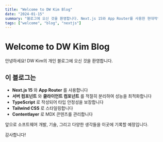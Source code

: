 ```yaml
---
title: "Welcome to DW Kim Blog"
date: "2024-01-15"
summary: "블로그에 오신 것을 환영합니다. Next.js 15와 App Router를 사용한 현대적인 블로그입니다."
tags: ["welcome", "blog", "nextjs"]
---
```


# Welcome to DW Kim Blog

안녕하세요! DW Kim의 개인 블로그에 오신 것을 환영합니다.

## 이 블로그는

- **Next.js 15** 와 **App Router** 를 사용합니다
- **서버 컴포넌트** 와 **클라이언트 컴포넌트** 를 적절히 분리하여 성능을 최적화합니다
- **TypeScript** 로 작성되어 타입 안정성을 보장합니다
- **Tailwind CSS** 로 스타일링합니다
- **Contentlayer** 로 MDX 콘텐츠를 관리합니다

앞으로 소프트웨어 개발, 기술, 그리고 다양한 생각들을 이곳에 기록할 예정입니다.

감사합니다!